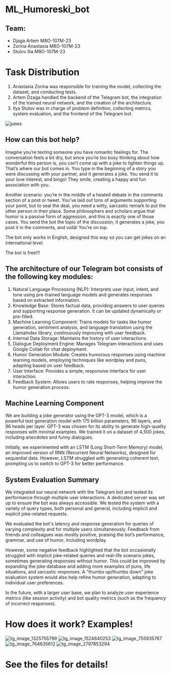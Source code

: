 # ML_Humoreski_bot

## Team:

* Djaga Artem М8О-107М-23
* Zorina Anastasia М8О-107М-23
* Stulov Ilia М8О-107М-23

# Task Distribution

1. Anastasia Zorina was responsible for training the model, collecting the dataset, and conducting tests.
2. Artem Dzaga handled the backend of the Telegram bot, the integration of the trained neural network, and the creation of the architecture.
3. Ilya Stulov was in charge of problem definition, collecting metrics, system evaluation, and the frontend of the Telegram bot.

![paws](https://github.com/user-attachments/assets/6e31e3d7-4a90-49e8-9a68-123a6e2368ea)


## How can this bot help?
Imagine you’re texting someone you have romantic feelings for. The conversation feels a bit dry, but since you’re too busy thinking about how wonderful this person is, you can’t come up with a joke to lighten things up. That’s where our bot comes in. You type in the beginning of a story you were discussing with your partner, and it generates a joke. You send it to your love interest, and bingo! They smile, creating a happy and fun association with you.

Another scenario: you’re in the middle of a heated debate in the comments section of a post or tweet. You’ve laid out tons of arguments supporting your point, but to seal the deal, you need a witty, sarcastic remark to put the other person in their place. Some philosophers and scholars argue that humor is a passive form of aggression, and this is exactly one of those cases. You send the bot the topic of the discussion, it generates a joke, you post it in the comments, and voilà! You’re on top.

The bot only works in English, designed this way so you can get jokes on an international level.

The bot is free!!!

## The architecture of our Telegram bot consists of the following key modules:

1. Natural Language Processing (NLP): Interprets user input, intent, and tone using pre-trained language models and generates responses based on extracted information.
2. Knowledge Base: Stores factual data, providing answers to user queries and supporting response generation. It can be updated dynamically or pre-filled.
3. Machine Learning Component: Trains models for tasks like humor generation, sentiment analysis, and language translation using the LlamaIndex library, continuously improving with user feedback.
3. Internal Data Storage: Maintains the history of user interactions.
4. Dialogue Deployment Engine: Manages Telegram interactions and uses Google Collab for chat deployment.
5. Humor Generation Module: Creates humorous responses using machine learning models, employing techniques like wordplay and puns, adapting based on user feedback.
6. User Interface: Provides a simple, responsive interface for user interaction.
7. Feedback System: Allows users to rate responses, helping improve the humor generation process.

## Machine Learning Component

We are building a joke generator using the GPT-3 model, which is a powerful text generation model with 175 billion parameters, 96 layers, and 96 heads per layer. GPT-3 was chosen for its ability to generate high-quality responses with minimal examples. We trained it on a dataset of 4,500 jokes, including anecdotes and funny dialogues.

Initially, we experimented with an LSTM (Long Short-Term Memory) model, an improved version of RNN (Recurrent Neural Networks), designed for sequential data. However, LSTM struggled with generating coherent text, prompting us to switch to GPT-3 for better performance.

## System Evaluation Summary

We integrated our neural network with the Telegram bot and tested its performance through multiple user interactions. A dedicated server was set up to ensure the bot was always accessible. We tested the system with a variety of query types, both personal and general, including implicit and explicit joke-related requests.

We evaluated the bot's latency and response generation for queries of varying complexity and for multiple users simultaneously. Feedback from friends and colleagues was mostly positive, praising the bot’s performance, grammar, and use of humor, including wordplay.

However, some negative feedback highlighted that the bot occasionally struggled with implicit joke-related queries and real-life scenario jokes, sometimes generating responses without humor. This could be improved by expanding the joke database and adding more examples of puns, life situations, and sarcastic responses. A "thumbs up/thumbs down" joke evaluation system would also help refine humor generation, adapting to individual user preferences.

In the future, with a larger user base, we plan to analyze user experience metrics (like session activity) and bot quality metrics (such as the frequency of incorrect responses).

# How does it work? Examples!

![tg_image_1325755799](https://github.com/user-attachments/assets/b83f3f19-d2fe-4561-bf2b-3a34daf0234f)
![tg_image_1524840253](https://github.com/user-attachments/assets/ed8e6302-940b-42a0-8fb7-4e69738414ad)
![tg_image_755935767](https://github.com/user-attachments/assets/08da2cd7-e379-47c9-afe4-dcb334034302)
![tg_image_764635612](https://github.com/user-attachments/assets/7242ef8c-9282-410a-b571-62d4e13bd411)
![tg_image_2797853294](https://github.com/user-attachments/assets/ffd59ef3-fa68-45f5-a291-842e2112cb72)

# See the files for details! 

